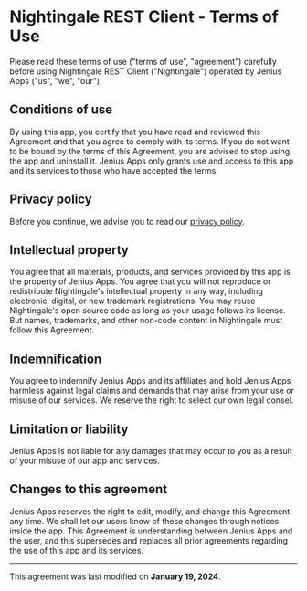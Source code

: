 # Nightingale REST Client - Terms of Use 

Please read these terms of use ("terms of use", "agreement") carefully before using Nightingale REST Client ("Nightingale") operated by Jenius Apps ("us", "we", "our").

## Conditions of use

By using this app, you certify that you have read and reviewed this Agreement and that you agree to comply with its terms. If you do not want to be bound by the terms of this Agreement, you are advised to stop using the app and uninstall it. Jenius Apps only grants use and access to this app and its services to those who have accepted the terms.

## Privacy policy

Before you continue, we advise you to read our [privacy policy](https://github.com/jenius-apps/nightingale-rest-api-client/blob/main/privacypolicy.md). 

## Intellectual property

You agree that all materials, products, and services provided by this app is the property of Jenius Apps. You agree that you will not reproduce or redistribute Nightingale's intellectual property in any way, including electronic, digital, or new trademark registrations. You may reuse Nightingale's open source code as long as your usage follows its license. But names, trademarks, and other non-code content in Nightingale must follow this Agreement.

## Indemnification

You agree to indemnify Jenius Apps and its affiliates and hold Jenius Apps harmless against legal claims and demands that may arise from your use or misuse of our services. We reserve the right to select our own legal consel.

## Limitation or liability

Jenius Apps is not liable for any damages that may occur to you as a result of your misuse of our app and services.

## Changes to this agreement

Jenius Apps reserves the right to edit, modify, and change this Agreement any time. We shall let our users know of these changes through notices inside the app. This Agreement is understanding between Jenius Apps and the user, and this supersedes and replaces all prior agreements regarding the use of this app and its services.

---
This agreement was last modified on **January 19, 2024**. 
